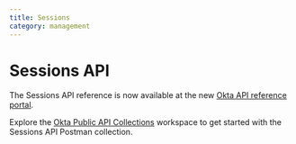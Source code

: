 ```yaml
---
title: Sessions
category: management
---
```


# Sessions API

The Sessions API reference is now available at the new [Okta API reference portal](https://developer.okta.com/docs/api/openapi/okta-management/management/tag/Session/).

Explore the [Okta Public API Collections](https://www.postman.com/okta-eng/workspace/okta-public-api-collections/overview) workspace to get started with the Sessions API Postman collection.

<!--

Okta uses a cookie-based authentication mechanism to maintain a user's authentication Session across web requests. The Okta Sessions API provides operations to create and manage authentication Sessions for users in your Okta organization.

>**Note:** Some browsers block third-party cookies by default, which disrupts Okta functionality in certain flows. See [FAQ: How Blocked Third Party Cookies Can Potentially Impact Your Okta Environment](https://support.okta.com/help/s/article/FAQ-How-Blocking-Third-Party-Cookies-Can-Potentially-Impact-Your-Okta-Environment).

>**Note:** The Sessions API doesn't support direct authentication. Direct authentication is supported through the [Authentication API](/docs/reference/api/authn/#authentication-operations) or through OIDC using the [Resource Owner Password flow](/docs/guides/implement-grant-type/ropassword/main/).

### Session cookie

Okta uses an HTTP session cookie to provide access to your Okta organization and applications across web requests for an interactive user agent such as a web browser. A session cookie has an expiration configurable by an administrator for the organization and is valid until the cookie expires or the user closes the Session (logout) or browser application.

### Session token

A [session token](/docs/reference/api/authn/#session-token) is a one-time bearer token that provides proof of authentication and may be redeemed for an interactive SSO session in Okta in a user agent. Session tokens can only be used **once** to establish a Session for a user and are revoked when the token expires.

Okta provides a very rich [Authentication API](/docs/reference/api/authn/) to validate a [user's primary credentials](/docs/reference/api/authn/#primary-authentication) and secondary [MFA factor](/docs/reference/api/authn/#verify-factor). A session token is returned after successful authentication, which can be later exchanged for a session cookie that uses one of the following flows:

- [Retrieve a session cookie by visiting the OpenID Connect Authorization Endpoint](/docs/guides/session-cookie/main/#retrieve-a-session-cookie-through-the-openid-connect-authorization-endpoint)
- [Retrieve a session cookie by visiting a session redirect link](/docs/guides/session-cookie/main/#retrieve-a-session-cookie-by-visiting-a-session-redirect-link)
- [Retrieve a session cookie by visiting an application embed link](/docs/guides/session-cookie/main/#retrieve-a-session-cookie-by-visiting-an-application-embed-link)

>**Note:** **Session tokens** are secrets and should be protected at rest and during transit. A session token for a user is equivalent to having the user's actual credentials.

## Get started

Explore the Sessions API: [![Run in Postman](https://run.pstmn.io/button.svg)](https://app.getpostman.com/run-collection/ff723148292df05bb58b)

## Session operations

### Create Session with a session token

<ApiOperation method="post" url="/api/v1/sessions" />

Creates a new Session for a user with a valid session token. Use this API if, for example, you want to set the session cookie yourself instead of allowing Okta to set it, or you want to hold the Session ID to delete a Session through the API instead of visiting the logout URL.

Don't use this API unless you need a Session `id`. Instead, use one of the following flows to obtain a SSO session with a `sessionToken`:

- [Retrieving a session cookie by visiting the OpenID Connect Authorization Endpoint](/docs/guides/session-cookie/#retrieving-a-session-cookie-via-openid-connect-authorization-endpoint)
- [Retrieving a session cookie by visiting a session redirect link](/docs/guides/session-cookie/#retrieving-a-session-cookie-by-visiting-a-session-redirect-link)
- [Retrieving a session cookie by visiting an application embed link](/docs/guides/session-cookie/#retrieving-a-session-cookie-by-visiting-an-application-embed-link)

>**Note:** This operation can be performed anonymously without an API token.

##### Request parameters

| Parameter        | Description                                                   | Param Type | DataType                        | Required | Default |
| ---------------- | ------------------------------------------------------------- | ---------- | ------------------------------- | -------- | ------- |
| additionalFields | Optional [Session properties](#optional-session-properties)   | Query      | String (comma-separated values) | FALSE    |         |
| sessionToken     | The session token obtained through the [Authentication API](/docs/reference/api/authn/)        | Body       | String                          | TRUE     |         |

##### Response parameters

The response contains the new [Session](#session-object) for the user if the `sessionToken` is valid.

If an invalid `sessionToken` is provided, a `401 Unauthorized` status code is returned.

##### Request example

```bash
curl -v -X POST \
-H "Accept: application/json" \
-H "Content-Type: application/json" \
-H "User-Agent: Mozilla/5.0 (${systemInformation}) ${platform} (${platformDetails}) ${extensions}" \
-d '{
  "sessionToken": "00HiohZYpJgMSHwmL9TQy7RRzuY-q9soKp1SPmYYow"
}' "https://${yourOktaDomain}/api/v1/sessions"
```

##### Response example

``` json
{
  "id": "101W_juydrDRByB7fUdRyE2JQ",
  "login": "user@example.com",
  "userId": "00ubgaSARVOQDIOXMORI",
  "expiresAt": "2015-08-30T18:41:35.818Z",
  "status": "ACTIVE",
  "lastPasswordVerification": "2015-08-30T18:41:35.818Z",
  "lastFactorVerification": null,
  "amr": [
    "pwd"
  ],
  "idp": {
    "id": "00oi5cpnylv792IcF0g3",
    "type": "OKTA"
  },
  "mfaActive": false,
  "_links": {
    "self": {
      "href": "https://{yourOktaDomain}/api/v1/sessions/101W_juydrDRByB7fUdRyE2JQ",
      "hints": {
        "allow": [
          "GET",
          "DELETE"
        ]
      }
    },
    "refresh": {
      "href": "https://{yourOktaDomain}/api/v1/sessions/101W_juydrDRByB7fUdRyE2JQ/lifecycle/refresh",
      "hints": {
        "allow": [
          "POST"
        ]
      }
    },
    "user": {
      "name": "Isaac Brock",
      "href": "https://{yourOktaDomain}/api/v1/users/00uit00ZK6ELuzPoD0g3",
      "hints": {
        "allow": [
          "GET"
        ]
      }
    }
  }
}
```

### Get Session

<ApiOperation method="get" url="/api/v1/sessions/${sessionId}" />

Gets Session information for a given Session ID

>**Note:** This is an administrator operation and requires an API token.

##### Request example

```bash
curl -v -X GET \
-H "Accept: application/json" \
-H "Content-Type: application/json" \
-H "User-Agent: Mozilla/5.0 (${systemInformation}) ${platform} (${platformDetails}) ${extensions}" \
-H "Authorization: SSWS ${api_token}" \
"https://${yourOktaDomain}/api/v1/sessions/101W_juydrDRByB7fUdRyE2JQ"
```

##### Response example

If the Session is valid, a [Session object](#session-object) is returned.

If the Session is invalid, a `404 Not Found` response is returned.

``` json
{
  "id": "101W_juydrDRByB7fUdRyE2JQ",
  "login": "user@example.com",
  "userId": "00u0abcdefGHIJKLMNOP",
  "status": "ACTIVE",
  "expiresAt": "2016-01-03T09:13:17.000Z",
  "lastPasswordVerification": "2016-01-03T07:02:00.000Z",
  "lastFactorVerification": null,
  "amr": [
    "pwd"
  ],
  "idp": {
    "id": "01a2bcdef3GHIJKLMNOP",
    "type": "OKTA"
  },
  "mfaActive": true,
  "_links": {
    "refresh": {
      "href": "https://{yourOktaDomain}/api/v1/sessions/101W_juydrDRByB7fUdRyE2JQ/lifecycle/refresh",
      "hints": {
        "allow": [
          "POST"
        ]
      }
    },
    "self": {
      "href": "https://{yourOktaDomain}/api/v1/sessions/101W_juydrDRByB7fUdRyE2JQ",
      "hints": {
        "allow": [
           "GET",
           "DELETE"
        ]
      }
    },
    "user": {
      "name": "Isaac Brock",
      "href": "https://{yourOktaDomain}/api/v1/users/00uit00ZK6ELuzPoD0g3",
      "hints": {
        "allow": [
          "GET"
        ]
      }
    }
  }
}
```

### Extend Session

<ApiOperation method="put" url="/api/v1/sessions/${sessionId}" /> <ApiLifecycle access="deprecated" />

Extends the lifetime of a user's Session

>**Note:** This endpoint is deprecated. Use the [Refresh Session](#refresh-session) API instead.

>**Note:** This is an administrator operation and requires an API token.

##### Request parameters

| Parameter | Description                            | Param Type | DataType | Required | Default |
| --------- | -------------------------------------- | ---------- | -------- | -------- | ------- |
| id        | `id` of a valid Session                | URL        | String   | TRUE     |         |

##### Response parameters

The response contains the extended [Session](#session-object) with an updated `expiresAt` timestamp for the user if the `id` is valid.

If the Session is invalid, a `404 Not Found` response is returned.

##### Request example

```bash
curl -v -X PUT \
-H "Accept: application/json" \
-H "Content-Type: application/json" \
-H "User-Agent: Mozilla/5.0 (${systemInformation}) ${platform} (${platformDetails}) ${extensions}" \
-H "Authorization: SSWS ${api_token}" \
"https://${yourOktaDomain}/api/v1/sessions/101W_juydrDRByB7fUdRyE2JQ"
```

##### Response example

``` json
{
  "id": "101W_juydrDRByB7fUdRyE2JQ",
  "login": "user@example.com",
  "userId": "00ubgaSARVOQDIOXMORI",
  "expiresAt": "2015-08-30T18:41:35.818Z",
  "status": "ACTIVE",
  "lastPasswordVerification": "2015-08-30T18:41:35.818Z",
  "lastFactorVerification": null,
  "amr": [
    "pwd"
  ],
  "idp": {
    "id": "00oi5cpnylv792IcF0g3",
    "type": "OKTA"
  },
  "mfaActive": false,
  "_links": {
    "self": {
      "href": "https://{yourOktaDomain}/api/v1/sessions/101W_juydrDRByB7fUdRyE2JQ",
      "hints": {
        "allow": [
          "GET",
          "DELETE"
        ]
      }
    },
    "refresh": {
      "href": "https://{yourOktaDomain}/api/v1/sessions/101W_juydrDRByB7fUdRyE2JQ/lifecycle/refresh",
      "hints": {
        "allow": [
          "POST"
        ]
      }
    },
    "user": {
      "name": "Isaac Brock",
      "href": "https://{yourOktaDomain}/api/v1/users/00uit00ZK6ELuzPoD0g3",
      "hints": {
        "allow": [
          "GET"
        ]
      }
    }
  }
}
```

### Refresh Session

Refreshes an existing Session using the `id` for that Session. (This is equivalent to the deprecated [Extend Session](#extend-session) operation).

>**Note:** This is an administrator operation and requires an API token.

<ApiOperation method="post" url="/api/v1/sessions/${sessionId}/lifecycle/refresh" />

##### Request parameters

| Parameter | Description             | Param Type | DataType | Required | Default |
| --------- | ----------------------- | ---------- | -------- | -------- | ------- |
| id        | `id` of a valid Session | URL        | String   | TRUE     |         |

##### Response parameters

The response contains the refreshed [Session](#session-object) with an updated `expiresAt` timestamp for the user if the `id` is valid.

If the Session is invalid, a `404 Not Found` response is returned.

##### Request example

```bash
curl -v -X POST \
-H "Accept: application/json" \
-H "Content-Type: application/json" \
-H "User-Agent: Mozilla/5.0 (${systemInformation}) ${platform} (${platformDetails}) ${extensions}" \
-H "Authorization: SSWS ${api_token}" \
"https://${yourOktaDomain}/api/v1/sessions/101W_juydrDRByB7fUdRyE2JQ/lifecycle/refresh"
```

##### Response example

``` json
{
  "id": "101W_juydrDRByB7fUdRyE2JQ",
  "login": "user@example.com",
  "userId": "00ubgaSARVOQDIOXMORI",
  "expiresAt": "2015-08-30T18:41:35.818Z",
  "status": "ACTIVE",
  "lastPasswordVerification": "2015-08-30T18:41:35.818Z",
  "lastFactorVerification": null,
  "amr": [
    "pwd"
  ],
  "idp": {
    "id": "00oi5cpnylv792IcF0g3",
    "type": "OKTA"
  },
  "mfaActive": false,
  "_links": {
    "self": {
      "href": "https://{yourOktaDomain}/api/v1/sessions/101W_juydrDRByB7fUdRyE2JQ",
      "hints": {
        "allow": [
          "GET",
          "DELETE"
        ]
      }
    },
    "refresh": {
      "href": "https://{yourOktaDomain}/api/v1/sessions/101W_juydrDRByB7fUdRyE2JQ/lifecycle/refresh",
      "hints": {
        "allow": [
          "POST"
        ]
      }
    },
    "user": {
      "name": "Isaac Brock",
      "href": "https://{yourOktaDomain}/api/v1/users/00uit00ZK6ELuzPoD0g3",
      "hints": {
        "allow": [
          "GET"
        ]
      }
    }
  }
}
```

### Close Session

<ApiOperation method="delete" url="/api/v1/sessions/${sessionId}" />

Closes a user's Session (logout)

>**Note:** This is an administrator operation and requires an API token.

##### Request parameters

| Parameter | Description             | Param Type | DataType | Required | Default |
| --------- | ----------------------- | ---------- | -------- | -------- | ------- |
| id        | `id` of a valid Session | URL        | String   | TRUE     |         |

##### Response parameters

If the Session is successfully closed, a `204 No Content` response is returned.

If the Session is invalid, a `404 Not Found` response is returned.

##### Request example

```bash
curl -v -X DELETE \
-H "Accept: application/json" \
-H "Content-Type: application/json" \
-H "User-Agent: Mozilla/5.0 (${systemInformation}) ${platform} (${platformDetails}) ${extensions}" \
-H "Authorization: SSWS ${api_token}" \
"https://${yourOktaDomain}/api/v1/sessions/101W_juydrDRByB7fUdRyE2JQ"
```

##### Response example

``` http
HTTP/1.1 204 No Content
```

### Get current Session

<ApiOperation method="get" url="/api/v1/sessions/me" /> <SupportsCors />

Gets Session information for the current user. Use this method in a browser-based application to determine if the user is signed in.

>**Note:** This operation requires a session cookie for the user. An API token isn't allowed for this operation.

##### Request example

```bash
curl -v -X GET \
-H "Accept: application/json" \
-H "User-Agent: Mozilla/5.0 (${systemInformation}) ${platform} (${platformDetails}) ${extensions}" \
-H "Cookie: ${okta_session_cookie}" \
"https://${yourOktaDomain}/api/v1/sessions/me"
```

##### Response example

If the Session is valid, a [Session object](#session-object) is returned.

If the Session is invalid, a `404 Not Found` response is returned.

``` json
{
    "id": "101W_juydrDRByB7fUdRyE2JQ",
    "login": "user@example.com",
    "userId": "00u0abcdefGHIJKLMNOP",
    "status": "ACTIVE",
    "createdAt": "2016-01-03T07:02:00.000Z",
    "expiresAt": "2016-01-03T09:13:17.000Z",
    "lastPasswordVerification": "2016-01-03T07:02:00.000Z",
    "lastFactorVerification": null,
    "amr": [
        "pwd"
    ],
    "idp": {
        "id": "01a2bcdef3GHIJKLMNOP",
        "type": "OKTA"
    },
    "mfaActive": true,
    "_links": {
        "refresh": {
            "href": "https://{yourOktaDomain}/api/v1/sessions/me/lifecycle/refresh",
            "hints": {
                "allow": [
                    "POST"
                ]
            }
        },
        "self": {
            "href": "https://{yourOktaDomain}/api/v1/sessions/me",
            "hints": {
                "allow": [
                    "GET",
                    "DELETE"
                ]
            }
        },
        "user": {
            "name": "Isaac Brock",
            "href": "https://{yourOktaDomain}/api/v1/users/me",
            "hints": {
                "allow": [
                    "GET"
                ]
            }
        }
    }
}
```

### Refresh current Session

Refreshes the Session for the current user

>**Note:** This operation requires a session cookie for the user. An API token isn't allowed for this operation.

<ApiOperation method="post" url="/api/v1/sessions/me/lifecycle/refresh" /> <SupportsCors />

##### Request example

```bash
curl -v -X POST \
-H "Accept: application/json" \
-H "Content-Type: application/json" \
-H "User-Agent: Mozilla/5.0 (${systemInformation}) ${platform} (${platformDetails}) ${extensions}" \
-H "Cookie: ${okta_session_cookie}" \
"https://${yourOktaDomain}/api/v1/sessions/me/lifecycle/refresh"
```

##### Response example

If the Session is valid, a [Session object](#session-object) is returned.

If the Session is invalid, a `404 Not Found` response is returned.

``` json
{
    "id": "101W_juydrDRByB7fUdRyE2JQ",
    "login": "user@example.com",
    "userId": "00u0abcdefGHIJKLMNOP",
    "status": "ACTIVE",
    "createdAt": "2016-01-03T07:02:00.000Z",
    "expiresAt": "2016-01-03T09:13:17.000Z",
    "lastPasswordVerification": "2016-01-03T07:02:00.000Z",
    "lastFactorVerification": null,
    "amr": [
        "pwd"
    ],
    "idp": {
        "id": "01a2bcdef3GHIJKLMNOP",
        "type": "OKTA"
    },
    "mfaActive": true,
    "_links": {
        "refresh": {
            "href": "https://{yourOktaDomain}/api/v1/sessions/me/lifecycle/refresh",
            "hints": {
                "allow": [
                    "POST"
                ]
            }
        },
        "self": {
            "href": "https://{yourOktaDomain}/api/v1/sessions/me",
            "hints": {
                "allow": [
                    "GET",
                    "DELETE"
                ]
            }
        },
        "user": {
            "name": "Isaac Brock",
            "href": "https://{yourOktaDomain}/api/v1/users/me",
            "hints": {
                "allow": [
                    "GET"
                ]
            }
        }
    }
}
```

#### Option: Use the HTTP Header Prefer

Okta now supports [the HTTP Header `Prefer`](https://tools.ietf.org/html/rfc7240#section-4.2) in the [Sessions API for refreshing Sessions](https://developer.okta.com/docs/api/openapi/okta-management/management/tag/Session/#tag/Session/operation/refreshSession). You can extend the Session lifetime, but skip any processing work that is related to building the response body.

##### Request example

```bash
curl -v -X POST \
-H "Accept: application/json" \
-H "Content-Type: application/json" \
-H "User-Agent: Mozilla/5.0 (${systemInformation}) ${platform} (${platformDetails}) ${extensions}" \
-H "Prefer: return=minimal" \
-H "Authorization: SSWS ${api_token}" \
"https://${yourOktaDomain}/api/v1/sessions/me/refresh"
```

>**Note:** `me` can also be an ID.

##### Response example

```http
HTTP/1.1 204 No Content
Preference-Applied: return=minimal
```

### Close current Session

Closes the Session for the user who is currently signed in. Use this method in a browser-based application to sign out a user.

>**Note:** This operation requires a session cookie for the user. An API token isn't allowed for this operation.

<ApiOperation method="delete" url="/api/v1/sessions/me" /> <SupportsCors />

##### Request example

```bash
curl -v -X DELETE \
-H "Accept: application/json" \
-H "User-Agent: Mozilla/5.0 (${systemInformation}) ${platform} (${platformDetails}) ${extensions}" \
-H "Cookie: ${okta_session_cookie}" \
"https://${yourOktaDomain}/api/v1/sessions/me"
```

##### Response example

If the Session is successfully closed, a `204 No Content` response is returned.

If the Session is invalid, a `404 Not Found` response is returned.

``` http
HTTP/1.1 204 No Content
```

## Session object

### Example

``` json
{
  "id": "101W_juydrDRByB7fUdRyE2JQ",
  "login": "user@example.com",
  "userId": "00ubgaSARVOQDIOXMORI",
  "expiresAt": "2015-08-30T18:41:35.818Z",
  "status": "ACTIVE",
  "lastPasswordVerification": "2015-08-30T18:41:35.818Z",
  "lastFactorVerification": "2015-08-30T18:41:35.818Z",
  "amr": [
    "pwd",
    "otp",
    "mfa"
  ],
  "idp": {
    "id": "00oi5cpnylv792IcF0g3",
    "type": "OKTA"
  },
  "mfaActive": true,
  "_links": {
    "self": {
      "href": "https://{yourOktaDomain}/api/v1/sessions/101W_juydrDRByB7fUdRyE2JQ",
      "hints": {
        "allow": [
          "GET",
          "DELETE"
        ]
      }
    },
    "refresh": {
      "href": "https://{yourOktaDomain}/api/v1/sessions/101W_juydrDRByB7fUdRyE2JQ/lifecycle/refresh",
      "hints": {
        "allow": [
          "POST"
        ]
      }
    },
    "user": {
      "name": "Isaac Brock",
      "href": "https://{yourOktaDomain}/api/v1/users/00uit00ZK6ELuzPoD0g3",
      "hints": {
        "allow": [
          "GET"
        ]
      }
    }
  }
}
```

### Session properties

Sessions have the following properties:

| Property                                  | Description                                                                                   | DataType                                  | Nullable | Unique | Readonly |
| ----------------------------------------- | --------------------------------------------------------------------------------------------- | ----------------------------------------- | -------- | ------ | -------- |
| id                                        | A unique key for the Session                                                                    | String                                    | FALSE    | TRUE   | TRUE     |
| login                                     | A unique identifier for the user (username)                                                     | String                                    | FALSE    | TRUE   | TRUE     |
| userId                                    | A unique key for the [user](/docs/reference/api/users/#get-user-with-id)                                             | String                                    | FALSE    | TRUE   | TRUE     |
| expiresAt                                 | A timestamp when the Session expires                                                                | Date                                      | FALSE    | TRUE   | TRUE     |
| status                                    | Current [status](#session-status) of the Session                                              | `ACTIVE`, `MFA_REQUIRED`, or `MFA_ENROLL` | FALSE    | TRUE   | TRUE     |
| lastPasswordVerification                  | A timestamp when the user last performs the primary or step-up authentication with a password            | Date                                      | TRUE     | TRUE   | TRUE     |
| lastFactorVerification                    | A timestamp when user last performs multifactor authentication                                | Date                                      | TRUE     | TRUE   | TRUE     |
| amr                                       | Authentication method reference                                                               | [AMR object](#amr-object)                 | FALSE    | FALSE  | TRUE     |
| idp                                       | The Identity Provider that is used to authenticate the user                                               | [IDP object](#idp-object)                 | FALSE    | FALSE  | TRUE     |
| mfaActive                                 | Indicates whether the user has [enrolled an MFA factor](/docs/reference/api/factors/#list-enrolled-factors)        | Boolean                                   | FALSE    | FALSE  | TRUE     |

>**Note:** The `mfaActive` parameter is a <ApiLifecycle access="deprecated" /> feature. Use the `lastFactorVerification` attribute in conjunction with `amr` to understand if the user has performed MFA for the current Session. Use the [Factors API](/docs/reference/api/factors/#list-enrolled-factors) to query the factor enrollment status for a given user.

#### Optional Session properties

The [Create Session](#create-session-with-session-token) operation can optionally return the following properties when requested.

| Property                                      | Description                                                                                                                                                                       |
| --------------------------------------------- | --------------------------------------------------------------------------------------------------------------------------------------------------------------------------------- |
| cookieToken                                   | Another one-time token that is used to obtain a session cookie by visiting either an application's embed link or a Session redirect URL.                                     |
| cookieTokenUrl                                | The URL for a transparent 1x1 pixel image that contains a one-time session token that, when visited, sets the session cookie in your browser for your organization.                 |

>**Note:** The `cookieToken` is a <ApiLifecycle access="deprecated" /> property. Instead, use the [Authentication API](/docs/reference/api/authn/) that supports the full user authentication pipeline and produces a `sessionToken` that you can use in this API.

>**Note:** The `cookieTokenUrl` is a <ApiLifecycle access="deprecated" /> property, because modern browsers block cookies that are set through embedding images from another origin (cross-domain).

### Session status

The following values are defined for the status of a Session:

- `ACTIVE`: The Session is established and fully validated.
- `MFA_REQUIRED`: The Session is established, but requires second factor verification.
- `MFA_ENROLL`: The Session is established, but the user needs to enroll in a second factor.

### AMR object

The [authentication methods reference](https://tools.ietf.org/html/draft-ietf-oauth-amr-values-01) ("AMR") specifies which authentication methods are used to establish the Session. The value is a JSON array with one or more of the following values:

> **Note:** For inline hook requests, use the inline hook value for the `amr` object.

| Value    | Inline hook value | Description                                           | Example                                                                                                |
| -------- | ----------------- | ----------------------------------------------------- | -------------------------------------------------------------------------                              |
| `pwd`    | `PASSWORD`         | Password authentication                                | Standard password-based login                                                                          |
| `swk`    | `POP_SOFTWARE_KEY` | Proof-of-possession (PoP) of a software key            | Okta Verify with Push                                                                                  |
| `hwk`    | `POP_HARDWARE_KEY` | Proof-of-possession (PoP) of a hardware key            | Yubikey factor                                                                                         |
| `otp`    | `ONE_TIME_PASSWORD`| One-time password                                      | Okta Verify, Google Authenticator                                                                      |
| `sms`    | `SMS_MESSAGE`      | SMS text message to the user at a registered number    | SMS factor                                                                                             |
| `tel`    | `TELEPHONE_CALL`   | Telephone call to the user at a registered number      | Phone call factor                                                                                      |
| `geo`    | `GEOLOCATION`      | Use of geo-location information                        | IP Trust and Network Zone policy conditions                                                            |
| `fpt`    | `BIO_FINGERPRINT`  | Fingerprint biometric authentication                   | Okta Verify with Touch ID                                                                              |
| `kba`    | `KNOWLEDGE_BASED_AUTHENTICATION`| Knowledge-based authentication                         | Security Question factor                                                                               |
| `mfa`    | `MULTIFACTOR_AUTHENTICATION`    | Multiple-factor authentication                         | This value is present whenever any MFA factor verification is performed.                               |
| `mca`    | `MULTIPLE_CHANNEL_AUTHENTICATION`| Multiple-channel authentication                        | Authentication requires communication over more than one channel, such as Internet and mobile network. |
| `sc`     |  `SMART_CARD`       | Smart card authentication                                | User authenticated using a smart card, such as a Personal Identity Verification (PIV) card or Common Access Card (CAC)                                                                          |

### IDP object

Specifies the Identity Provider that is used to authenticate the user

| Property     | DataType                                                      | Nullable  | Unique  | Readonly | MinLength | MaxLength | Validation |
| ------------ | ------------------------------------------------------------- | --------- | ------- | -------- | --------- | --------- | ---------- |
| id           | String                                                        | FALSE     | FALSE   | TRUE     |           |           |            |
| type         | `OKTA`, `ACTIVE_DIRECTORY`, `LDAP`, `FEDERATION`, or `SOCIAL` | FALSE     | FALSE   | TRUE     |           |           |            |

>**Note:** The `id` is the org ID if the type is `OKTA`. Otherwise, it is the IDP instance ID.

```json
{
  "idp": {
    "id": "0oabhnUQFYHMBNVSVXMV",
    "type": "ACTIVE_DIRECTORY"
  }
}
```
-->